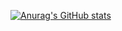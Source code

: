 [![Anurag's GitHub stats](https://github-readme-stats.vercel.app/apiXieBrok=anuraghazra)](https://github.com/anuraghazra/github-readme-stats)

<!---
XieBrok/XieBrok is a ✨ special ✨ repository because its `README.md` (this file) appears on your GitHub profile.
You can click the Preview link to take a look at your changes.
--->
